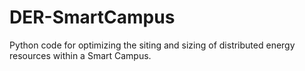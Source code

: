 # DER-SmartCampus
Python code for optimizing the siting and sizing of distributed energy resources within a Smart Campus.
